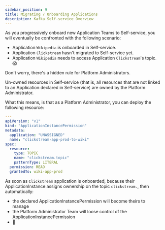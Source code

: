 ```yaml
---
sidebar_position: 9
title: Migrating / Onboarding Applications
description: Kafka Self-service Overview
---
```


As you progressively onboard new Application Teams to Self-service, you will eventually be confronted with the following scenario:
- Application `Wikipedia` is onboarded in Self-service.
- Application `Clickstream` hasn't migrated to Self-service yet.
- Application `Wikipedia` needs to access Application `Clickstream`'s topic.
😱

Don't worry, there's a hidden rule for Platform Administrators.  

Un-owned resources in Self-service (that is, all resources that are not linked to an Application declared in Self-service) are owned by the Platform Administrator.

What this means, is that as a Platform Administrator, you can deploy the following resource:
```yaml
---
apiVersion: "v1"
kind: "ApplicationInstancePermission"
metadata:
  application: "UNASSIGNED"
  name: "clickstream-app-prod-to-wiki"
spec:
  resource:
    type: TOPIC
    name: "clickstream.topic"
    patternType: LITERAL
  permission: READ
  grantedTo: wiki-app-prod

```

As soon as `Clickstream` application is onboarded, because their ApplicationInstance assigns ownership on the topic `clickstream.`, then automatically:
- the declared ApplicationInstancePermission will become theirs to manage
- the Platform Administrator Team will loose control of the ApplicationInstancePermission
- 🚀